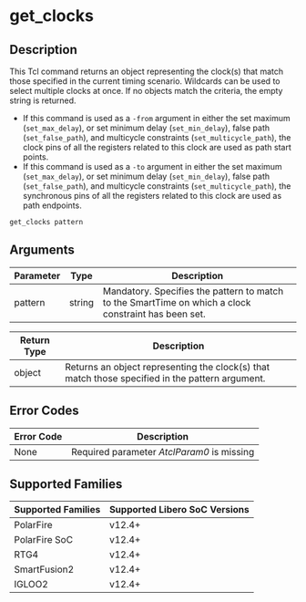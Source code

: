 # get_clocks

## Description 

This Tcl command returns an object representing the clock(s) that match those specified in the current timing scenario. Wildcards can be used to select multiple clocks at once. If no objects match the criteria, the empty string is returned.

-   If this command is used as a `-from` argument in either the set maximum (`set_max_delay`), or set minimum delay (`set_min_delay`), false path (`set_false_path`), and multicycle constraints (`set_multicycle_path`), the clock pins of all the registers related to this clock are used as path start points.
-   If this command is used as a `-to` argument in either the set maximum (`set_max_delay`), or set minimum delay (`set_min_delay`), false path (`set_false_path`), and multicycle constraints (`set_multicycle_path`), the synchronous pins of all the registers related to this clock are used as path endpoints.

```
get_clocks pattern
```

## Arguments 

|Parameter|Type|Description|
|---------|----|-----------|
|pattern|string|Mandatory. Specifies the pattern to match to the SmartTime on which a clock constraint has been set.|

|Return Type|Description|
|-----------|-----------|
|object|Returns an object representing the clock(s) that match those specified in the pattern argument.|

## Error Codes 

|Error Code|Description|
|----------|-----------|
|None|Required parameter _AtclParam0_ is missing|

## Supported Families 

|Supported Families|Supported Libero SoC Versions|
|------------------|-----------------------------|
|PolarFire|v12.4+|
|PolarFire SoC|v12.4+|
|RTG4|v12.4+|
|SmartFusion2|v12.4+|
|IGLOO2|v12.4+|

